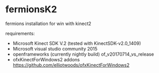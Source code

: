 # fermionsK2
fermions installation for win with kinect2

requirements:

- Microsoft Kinect SDK V.2  (tested with KinectSDK-v2.0_1409)
- Microsoft visual studio community 2015
- openframeworks (currently nightly build) of_v20170714_vs_release
- ofxKinectForWindows2 addons
https://github.com/elliotwoods/ofxKinectForWindows2


